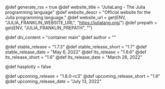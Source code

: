 <!-- RSS parameters -->
@def generate_rss = true
@def website_title = "JuliaLang - The Julia programming language"
@def website_descr = "Official website for the Julia programming language."
@def website_url = get(ENV, "JULIA_FRANKLIN_WEBSITE_URL", "https://julialang.org/")
@def prepath = get(ENV, "JULIA_FRANKLIN_PREPATH", "")

<!-- NOTE: don't change what's below -->
@def div_content = "container main" <!-- instead of franklin-content -->
@def author = ""

<!-- Templating of the Downloads -->
@def stable_release = "1.7.3"
@def stable_release_short = "1.7"
@def stable_release_date = "May 6, 2022"
@def lts_release = "1.6.6"
@def lts_release_short = "1.6"
@def lts_release_date = "March 28, 2022"

<!-- plotly -->
@def hasplotly = false

<!--
If the following lines are commented, the "upcoming release" section
in `downloads/index.md` will not be shown.
-->
@def upcoming_release = "1.8.0-rc3"
@def upcoming_release_short = "1.8"
@def upcoming_release_date = "July 13, 2022"
